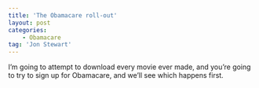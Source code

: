 ```yaml
---
title: 'The Obamacare roll-out'
layout: post
categories:
    - Obamacare
tag: 'Jon Stewart'
---
```


I’m going to attempt to download every movie ever made, and you’re going to try to sign up for Obamacare, and we’ll see which happens first.